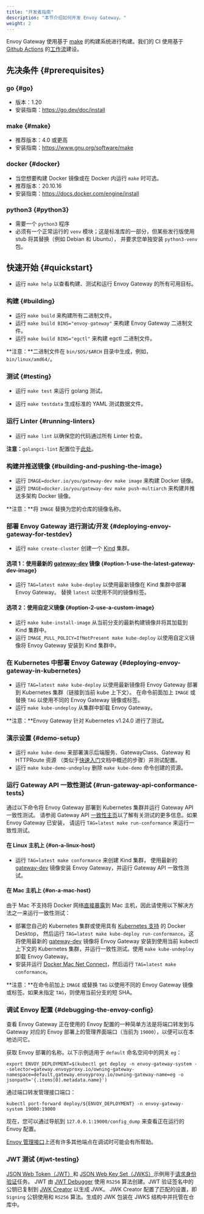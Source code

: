 ```yaml
---
title: "开发者指南"
description: "本节介绍如何开发 Envoy Gateway。"
weight: 2
---
```


Envoy Gateway 使用基于 [make][] 的构建系统进行构建。我们的 CI 使用基于 [Github Actions][] 的[工作流][]建设。

## 先决条件 {#prerequisites}

### go {#go}

* 版本：1.20
* 安装指南：https://go.dev/doc/install

### make {#make}

* 推荐版本：4.0 或更高
* 安装指南：https://www.gnu.org/software/make

### docker {#docker}

* 当您想要构建 Docker 镜像或在 Docker 内运行 `make` 时可选。
* 推荐版本：20.10.16
* 安装指南：https://docs.docker.com/engine/install

### python3 {#python3}

* 需要一个 `python3` 程序
* 必须有一个正常运行的 `venv` 模块；这是标准库的一部分，但某些发行版使用 stub 将其替换（例如 Debian 和 Ubuntu），
  并要求您单独安装 `python3-venv` 包。

## 快速开始 {#quickstart}

* 运行 `make help` 以查看构建、测试和运行 Envoy Gateway 的所有可用目标。

### 构建 {#building}

* 运行 `make build` 来构建所有二进制文件。
* 运行 `make build BINS="envoy-gateway"` 来构建 Envoy Gateway 二进制文件。
* 运行 `make build BINS="egctl"` 来构建 egctl 二进制文件。

**注意：**二进制文件在 `bin/$OS/$ARCH` 目录中生成，例如，`bin/linux/amd64/`。

### 测试 {#testing}

* 运行 `make test` 来运行 golang 测试。

* 运行 `make testdata` 生成标准的 YAML 测试数据文件。

### 运行 Linter {#running-linters}

* 运行 `make lint` 以确保您的代码通过所有 Linter 检查。

**注意：**`golangci-lint` 配置位于[此处](https://github.com/envoyproxy/gateway/blob/main/tools/linter/golangci-lint/.golangci.yml)。

### 构建并推送镜像 {#building-and-pushing-the-image}

* 运行 `IMAGE=docker.io/you/gateway-dev make image` 来构建 Docker 镜像。
* 运行 `IMAGE=docker.io/you/gateway-dev make push-multiarch` 来构建并推送多架构 Docker 镜像。

**注意：**将 `IMAGE` 替换为您的仓库的镜像名称。

### 部署 Envoy Gateway 进行测试/开发 {#deploying-envoy-gateway-for-testdev}

* 运行 `make create-cluster` 创建一个 [Kind][] 集群。

#### 选项 1：使用最新的 [gateway-dev][] 镜像 {#option-1-use-the-latest-gateway-dev-image}

* 运行 `TAG=latest make kube-deploy` 以使用最新镜像在 Kind 集群中部署 Envoy Gateway。
  替换 `latest` 以使用不同的镜像标签。

#### 选项 2：使用自定义镜像 {#option-2-use-a-custom-image}

* 运行 `make kube-install-image` 从当前分支的最新构建镜像并将其加载到 Kind 集群中。
* 运行 `IMAGE_PULL_POLICY=IfNotPresent make kube-deploy` 以使用自定义镜像将 Envoy Gateway 安装到 Kind 集群中。

### 在 Kubernetes 中部署 Envoy Gateway {#deploying-envoy-gateway-in-kubernetes}

* 运行 `TAG=latest make kube-deploy` 以使用最新镜像将 Envoy Gateway 部署到 Kubernetes 集群（链接到当前 kube 上下文）。
  在命令前面加上 `IMAGE` 或替换 `TAG` 以使用不同的 Envoy Gateway 镜像或标签。
* 运行 `make kube-undeploy` 从集群中卸载 Envoy Gateway。

**注意：**Envoy Gateway 针对 Kubernetes v1.24.0 进行了测试。

### 演示设置 {#demo-setup}

* 运行 `make kube-demo` 来部署演示后端服务、GatewayClass、Gateway 和 HTTPRoute 资源
  （类似于[快速入门][]文档中概述的步骤）并测试配置。
* 运行 `make kube-demo-undeploy` 删除 `make kube-demo` 命令创建的资源。

### 运行 Gateway API 一致性测试 {#run-gateway-api-conformance-tests}

通过以下命令将 Envoy Gateway 部署到 Kubernetes 集群并运行 Gateway API 一致性测试。
请参阅 Gateway API [一致性主页][]以了解有关测试的更多信息。如果 Envoy Gateway 已安装，
请运行 `TAG=latest make run-conformance` 来运行一致性测试。

#### 在 Linux 主机上 {#on-a-linux-host}

* 运行 `TAG=latest make conformance` 来创建 Kind 集群，
  使用最新的 [gateway-dev][] 镜像安装 Envoy Gateway，并运行 Gateway API 一致性测试。

#### 在 Mac 主机上 {#on-a-mac-host}

由于 Mac 不支持将 Docker 网络[直接暴露][]到 Mac 主机，因此请使用以下解决方法之一来运行一致性测试：

* 部署您自己的 Kubernetes 集群或使用具有 [Kubernetes 支持][] 的 Docker Desktop，
  然后运行 `TAG=latest make kube-deploy run-conformance`。这将使用最新的 [gateway-dev][] 镜像将 Envoy Gateway
  安装到使用当前 kubectl 上下文的 Kubernetes 集群，并运行一致性测试。使用 `make kube-undeploy` 卸载 Envoy Gateway。
* 安装并运行 [Docker Mac Net Connect][mac_connect]，然后运行 `TAG=latest make conformance`。

**注意：**在命令前加上 `IMAGE` 或替换 `TAG` 以使用不同的 Envoy Gateway 镜像或标签。如果未指定 `TAG`，则使用当前分支的短 SHA。

### 调试 Envoy 配置 {#debugging-the-envoy-config}

查看 Envoy Gateway 正在使用的 Envoy 配置的一种简单方法是将端口转发到与 Gateway
对应的 Envoy 部署上的管理界面端口（当前为 `19000`），以便可以在本地访问它。

获取 Envoy 部署的名称。以下示例适用于 `default` 命名空间中的网关 `eg`：

```shell
export ENVOY_DEPLOYMENT=$(kubectl get deploy -n envoy-gateway-system --selector=gateway.envoyproxy.io/owning-gateway-namespace=default,gateway.envoyproxy.io/owning-gateway-name=eg -o jsonpath='{.items[0].metadata.name}')
```

通过端口转发管理接口端口：

```shell
kubectl port-forward deploy/${ENVOY_DEPLOYMENT} -n envoy-gateway-system 19000:19000
```

现在，您可以通过导航到 `127.0.0.1:19000/config_dump` 来查看正在运行的 Envoy 配置。

[Envoy 管理接口][]上还有许多其他端点在调试时可能会有所帮助。

### JWT 测试 {#jwt-testing}

[JSON Web Token（JWT）][jwt]和 [JSON Web Key Set（JWKS）][jwks]示例用于[请求身份验证][]任务。
JWT 由 [JWT Debugger][] 使用 `RS256` 算法创建。JWT 验证签名中的公钥已复制到 [JWK Creator][] 以生成 JWK。
JWK Creator 配置了匹配的设置，即 `Signing` 公钥使用和 `RS256` 算法。生成的 JWK 包装在 JWKS 结构中并托管在仓库中。

[快速入门]: https://github.com/envoyproxy/gateway/blob/main/docs/latest/user/quickstart.md
[make]: https://www.gnu.org/software/make/
[Github Actions]: https://docs.github.com/en/actions
[工作流]: https://github.com/envoyproxy/gateway/tree/main/.github/workflows
[Kind]: https://kind.sigs.k8s.io/
[一致性主页]: https://gateway-api.sigs.k8s.io/concepts/conformance/
[直接暴露]: https://kind.sigs.k8s.io/docs/user/loadbalancer/
[Kubernetes 支持]: https://docs.docker.com/desktop/kubernetes/
[gateway-dev]: https://hub.docker.com/r/envoyproxy/gateway-dev/tags
[mac_connect]: https://github.com/chipmk/docker-mac-net-connect
[Envoy 管理接口]: https://www.envoyproxy.io/docs/envoy/latest/operations/admin#operations-admin-interface
[jwt]: https://tools.ietf.org/html/rfc7519
[jwks]: https://tools.ietf.org/html/rfc7517
[请求身份验证]: ../latest/tasks/security/jwt-authentication
[JWT Debugger]: https://jwt.io/
[JWK Creator]: https://russelldavies.github.io/jwk-creator/
